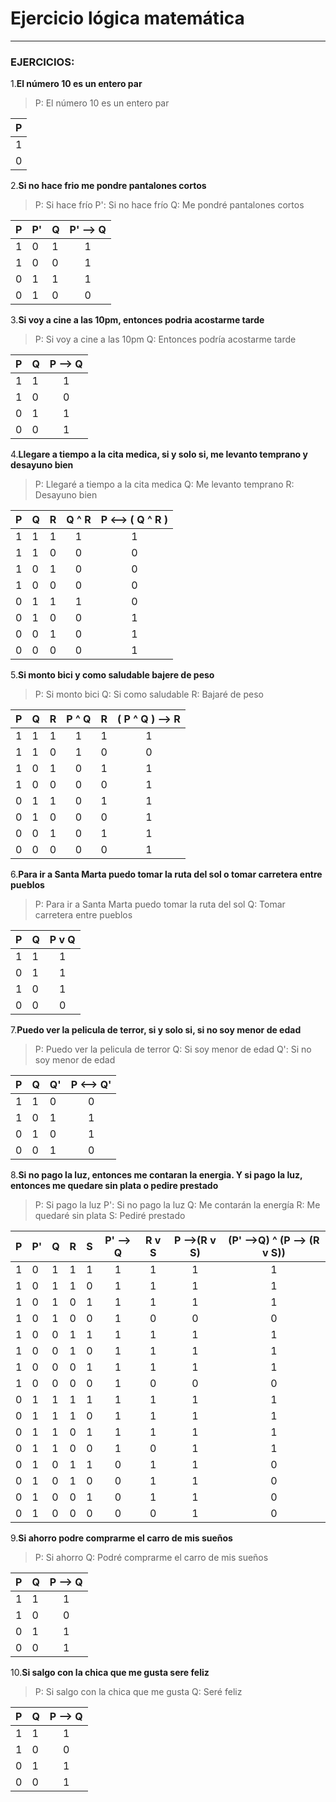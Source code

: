 # Ejercicio lógica matemática
---
### EJERCICIOS:

1.**El número 10 es un entero par**
>P: El número 10 es un entero par

|P|
|-|
|1|
|0|


2.**Si no hace frio me pondre pantalones cortos**
>P:  Si hace frío 
>P': Si no hace frío
>Q:  Me pondré pantalones cortos

|P|P'|Q|P' --> Q|
|-|-|-|:-:|
|1|0|1|1|
|1|0|0|1|
|0|1|1|1|
|0|1|0|0|


3.**Si voy a cine a las 10pm, entonces podria acostarme tarde**
>P: Si voy a cine a las 10pm
>Q: Entonces podría acostarme tarde

|P|Q|P --> Q|
|-|-|:-:|
|1|1|1|
|1|0|0|
|0|1|1|
|0|0|1|


4.**Llegare a tiempo a la cita medica, si y solo si, me levanto temprano y desayuno bien**
>P: Llegaré a tiempo a la cita medica
>Q: Me levanto temprano
>R: Desayuno bien

|P|Q|R|Q ^ R|P <--> ( Q ^ R )|
|-|-|-|:-:|:-:|
|1|1|1|1|1|
|1|1|0|0|0|
|1|0|1|0|0|
|1|0|0|0|0|
|0|1|1|1|0|
|0|1|0|0|1|
|0|0|1|0|1|
|0|0|0|0|1|


5.**Si monto bici y como saludable bajere de peso**
>P: Si monto bici
>Q: Si como saludable
>R: Bajaré de peso

|P|Q|R|P ^ Q|R|( P ^ Q ) --> R|
|-|-|-|:-:|-|:-:|
|1|1|1|1|1|1|
|1|1|0|1|0|0|
|1|0|1|0|1|1|
|1|0|0|0|0|1|
|0|1|1|0|1|1|
|0|1|0|0|0|1|
|0|0|1|0|1|1|
|0|0|0|0|0|1|


6.**Para ir a Santa Marta puedo tomar la ruta del sol o tomar carretera entre pueblos**
>P: Para ir a Santa Marta puedo tomar la ruta del sol
>Q: Tomar carretera entre pueblos

|P|Q|P v Q|
|-|-|:-:|
|1|1|1|
|0|1|1|
|1|0|1|
|0|0|0|


7.**Puedo ver la pelicula de terror, si y solo si, si no soy menor de edad**
>P: Puedo ver la pelicula de terror
>Q: Si soy menor de edad
>Q': Si no soy menor de edad

|P|Q|Q'|P <--> Q'|
|-|-|-|:-:|
|1|1|0|0|
|1|0|1|1|
|0|1|0|1|
|0|0|1|0|


8.**Si no pago la luz, entonces me contaran la energia. Y si pago la luz, entonces me quedare sin plata o pedire prestado**
>P:  Si pago la luz
>P': Si no pago la luz
>Q:  Me contarán la energía
>R:	 Me quedaré sin plata
>S:  Pediré prestado

|P|P'|Q|R|S|P' --> Q|R v S|P -->(R v S)|(P' -->Q) ^ (P --> (R v S))|
|-|-|-|-|-|:-:|:-:|:-:|:-:|
|1|0|1|1|1|1|1|1|1|
|1|0|1|1|0|1|1|1|1|
|1|0|1|0|1|1|1|1|1|
|1|0|1|0|0|1|0|0|0|
|1|0|0|1|1|1|1|1|1|
|1|0|0|1|0|1|1|1|1|
|1|0|0|0|1|1|1|1|1|
|1|0|0|0|0|1|0|0|0|
|0|1|1|1|1|1|1|1|1|
|0|1|1|1|0|1|1|1|1|
|0|1|1|0|1|1|1|1|1|
|0|1|1|0|0|1|0|1|1|
|0|1|0|1|1|0|1|1|0|
|0|1|0|1|0|0|1|1|0|
|0|1|0|0|1|0|1|1|0|
|0|1|0|0|0|0|0|1|0|


9.**Si ahorro podre comprarme el carro de mis sueños**
>P: Si ahorro 
>Q: Podré comprarme el carro de mis sueños

|P|Q|P --> Q|
|-|-|:-:|
|1|1|1|
|1|0|0|
|0|1|1|
|0|0|1|


10.**Si salgo con la chica que me gusta sere feliz**
>P: Si salgo con la chica que me gusta
>Q: Seré feliz

|P|Q|P --> Q|
|-|-|:-:|
|1|1|1|
|1|0|0|
|0|1|1|
|0|0|1|

